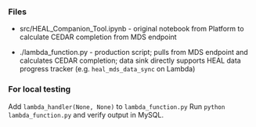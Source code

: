 ### Files

- src/HEAL_Companion_Tool.ipynb - original notebook from Platform to calculate CEDAR completion from MDS endpoint

- ./lambda_function.py - production script; pulls from MDS endpoint and calculates CEDAR completion; data sink directly supports HEAL data progress tracker (e.g. `heal_mds_data_sync` on Lambda)



### For local testing

Add `lambda_handler(None, None)` to `lambda_function.py`
Run `python lambda_function.py` and verify output in MySQL.
